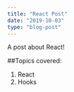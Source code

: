 ```yaml
---
title: "React Post"
date: "2019-10-03"
type: "blog-post"
---
```

A post about React!

##Topics covered:

1. React
2. Hooks
